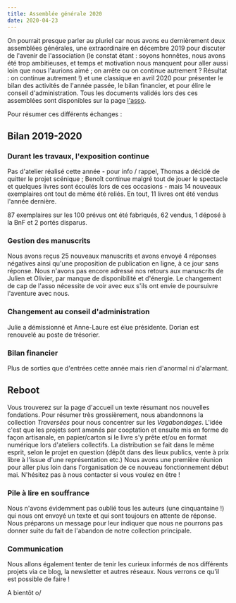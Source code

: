 ```yaml
---
title: Assemblée générale 2020
date: 2020-04-23
---
```

On pourrait presque parler au pluriel car nous avons eu dernièrement deux assemblées générales, une extraordinaire en décembre 2019 pour discuter de l'avenir de l'association (le constat étant : soyons honnêtes, nous avons été trop ambitieuses, et temps et motivation nous manquent pour aller aussi loin que nous l'aurions aimé ; on arrête ou on continue autrement ? Résultat : on continue autrement !) et une classique en avril 2020 pour présenter le bilan des activités de l'année passée, le bilan financier, et pour élire le conseil d'administration. Tous les documents validés lors des ces assemblées sont disponibles sur la page [l'asso](https://editionsdusamedi.fr/static2/l-asso).

Pour résumer ces différents échanges :

## Bilan 2019-2020

### Durant les travaux, l'exposition continue
Pas d'atelier réalisé cette année - pour info / rappel, Thomas a décidé de quitter le projet scénique ; Benoît continue malgré tout de jouer le spectacle et quelques livres sont écoulés lors de ces occasions - mais 14 nouveaux exemplaires ont tout de même été reliés. En tout, 11 livres ont été vendus l'année dernière.

87 exemplaires sur les 100 prévus ont été fabriqués, 62 vendus, 1 déposé à la BnF et 2 portés disparus.

### Gestion des manuscrits
Nous avons reçus 25 nouveaux manuscrits et avons envoyé 4 réponses négatives ainsi qu'une proposition de publication en ligne, à ce jour sans réponse. Nous n'avons pas encore adressé nos retours aux manuscrits de Julien et Olivier, par manque de disponibilité et d'énergie. Le changement de cap de l'asso nécessite de voir avec eux s'ils ont envie de poursuivre l'aventure avec nous.

### Changement au conseil d'administration
Julie a démissionné et Anne-Laure est élue présidente. Dorian est renouvelé au poste de trésorier.

### Bilan financier
Plus de sorties que d'entrées cette année mais rien d'anormal ni d'alarmant.

## Reboot
Vous trouverez sur la page d'accueil un texte résumant nos nouvelles fondations. Pour résumer très grossièrement, nous abandonnons la collection *Traversées* pour nous concentrer sur les *Vagabondages*. L'idée c'est que les projets sont amenés par cooptation et ensuite mis en forme de façon artisanale, en papier/carton si le livre s'y prête et/ou en format numérique lors d'ateliers collectifs. La distribution se fait dans le même esprit, selon le projet en question (dépôt dans des lieux publics, vente à prix libre à l'issue d'une représentation etc.) Nous avons une première réunion pour aller plus loin dans l'organisation de ce nouveau fonctionnement début mai. N'hésitez pas à nous contacter si vous voulez en être !

### Pile à lire en souffrance
Nous n'avons évidemment pas oublié tous les auteurs (une cinquantaine !) qui nous ont envoyé un texte et qui sont toujours en attente de réponse. Nous préparons un message pour leur indiquer que nous ne pourrons pas donner suite du fait de l'abandon de notre collection principale.

### Communication
Nous allons également tenter de tenir les curieux informés de nos différents projets via ce blog, la newsletter et autres réseaux. Nous verrons ce qu'il est possible de faire !

A bientôt o/